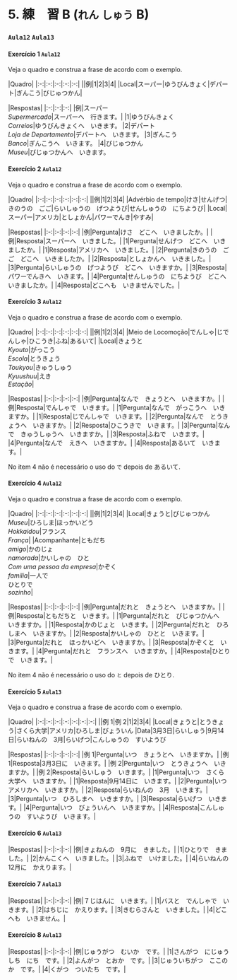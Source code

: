 # 5. 練　習 B (`れん` `しゅう` B)

### `Aula12` `Aula13`

#### Exercício 1 `Aula12`

Veja o quadro e construa a frase de acordo com o exemplo.

|Quadro|
|:-:|:-:|:-:|:-:|:-:|
||例|1|2|3|4|
|Local|スーパー|ゆうびんきょく|デパート|ぎんこう|びじゅつかん|

|Respostas|
|:-:|:-:|:-:|
|例|スーパー<br>_Supermercado_|スーパーへ　行きます。|
|1|ゆうびんきょく<br>_Correios_|ゆうびんきょくへ　いきます。
|2|デパート<br>_Loja de Departamento_|デパートへ　いきます。
|3|ぎんこう<br>_Banco_|ぎんこうへ　いきます。
|4|びじゅつかん<br>_Museu_|びじゅつかんへ　いきます。

#### Exercício 2 `Aula12`

Veja o quadro e construa a frase de acordo com o exemplo.

|Quadro|
|:-:|:-:|:-:|:-:|:-:|:-:|
||例|1|2|3|4|
|Advérbio de tempo|けさ|せんげつ|きのうの　ごご|らいしゅうの　げつようび|せんしゅうの　にちようび|
|Local|スーパー|アメリカ|としょかん|パワーでんき|やすみ|

|Respostas|
|:-:|:-:|:-:|:-:|
|例|Pergunta|けさ　どこへ　いきましたか。|
|例|Resposta|スーパーへ　いきました。|
|1|Pergunta|せんげつ　どこへ　いきましたか。|
|1|Resposta|アメリカへ　いきました。|
|2|Pergunta|きのうの　ごご　どこへ　いきましたか。|
|2|Resposta|としょかんへ　いきました。|
|3|Pergunta|らいしゅうの　げつようび　どこへ　いきますか。|
|3|Resposta|パワーでんきへ　いきます。|
|4|Pergunta|せんしゅうの　にちようび　どこへ　いきましたか。|
|4|Resposta|どこへも　いきませんでした。|

#### Exercício 3 `Aula12`

Veja o quadro e construa a frase de acordo com o exemplo.

|Quadro|
|:-:|:-:|:-:|:-:|:-:|:-:|
||例|1|2|3|4|
|Meio de Locomoção|でんしゃ|じでんしゃ|ひこうき|ふね|あるいて|
|Local|きょうと<br>_Kyouto_|がっこう<br>_Escola_|とうきょう<br>_Toukyou_|きゅうしゅう<br>_Kyuushuu_|えき<br>_Estação_|

|Respostas|
|:-:|:-:|:-:|:-:|
|例|Pergunta|なんで　きょうとへ　いきますか。|
|例|Resposta|でんしゃで　いきます。|
|1|Pergunta|なんで　がっこうへ　いきますか。|
|1|Resposta|じでんしゃで　いきます。|
|2|Pergunta|なんで　とうきょうへ　いきますか。|
|2|Resposta|ひこうきで　いきます。|
|3|Pergunta|なんで　きゅうしゅうへ　いきますか。|
|3|Resposta|ふねで　いきます。|
|4|Pergunta|なんで　えきへ　いきますか。|
|4|Resposta|あるいて　いきます。|

No item 4 não é necessário o uso do `で` depois de あるいて.

#### Exercício 4 `Aula12`

Veja o quadro e construa a frase de acordo com o exemplo.

|Quadro|
|:-:|:-:|:-:|:-:|:-:|:-:|
||例|1|2|3|4|
|Local|きょうと|びじゅつかん<br>_Museu_|ひろしま|ほっかいどう<br>_Hokkaidou_|フランス<br>_França_|
|Acompanhante|ともだち<br>_amigo_|かのじょ<br>_namorada_|かいしゃの　ひと<br>_Com uma pessoa da empresa_|かぞく<br>_família_|一人で<br>ひとりで<br>_sozinho_|

|Respostas|
|:-:|:-:|:-:|:-:|
|例|Pergunta|だれと　きょうとへ　いきますか。|
|例|Resposta|ともだちと　いきます。|
|1|Pergunta|だれと　びじゅつかんへ　いきますか。|
|1|Resposta|かのじょと　いきます。|
|2|Pergunta|だれと　ひろしまへ　いきますか。|
|2|Resposta|かいしゃの　ひとと　いきます。|
|3|Pergunta|だれと　ほっかいどへ　いきますか。|
|3|Resposta|かぞくと　いきます。|
|4|Pergunta|だれと　フランスへ　いきますか。|
|4|Resposta|ひとりで　いきます。|

No item 4 não é necessário o uso do `と` depois de ひとり.

#### Exercício 5 `Aula13`

Veja o quadro e construa a frase de acordo com o exemplo.

|Quadro|
|:-:|:-:|:-:|:-:|:-:|:-:|:-:|
||例 1|例 2|1|2|3|4|
|Local|きょうと|とうきょう|さくら大学|アメリカ|ひろしま|びょういん
|Data|3月3日|らいしゅう|9月14日|らいねんの　3月|らいげつ|こんしゅうの　すいようび

|Respostas|
|:-:|:-:|:-:|:-:|
|例 1|Pergunta|いつ　きょうとへ　いきますか。|
|例 1|Resposta|3月3日に　いきます。|
|例 2|Pergunta|いつ　とうきょうへ　いきますか。|
|例 2|Resposta|らいしゅう　いきます。|
|1|Pergunta|いつ　さくら大学へ　いきますか。|
|1|Resposta|9月14日に　いきます。|
|2|Pergunta|いつ　アメリカへ　いきますか。|
|2|Resposta|らいねんの　3月　いきます。|
|3|Pergunta|いつ　ひろしまへ　いきますか。|
|3|Resposta|らいげつ　いきます。|
|4|Pergunta|いつ　びょういんへ　いきますか。|
|4|Resposta|こんしゅうの　すいようび　いきます。|

#### Exercício 6 `Aula13`

|Respostas|
|:-:|:-:|:-:|
|例|きょねんの　9月に　きました。|
|1|ひとりで　きました。|
|2|かんこくへ　いきました。|
|3|ふねで　いけました。|
|4|らいねんの　12月に　かえります。|

#### Exercício 7 `Aula13`

|Respostas|
|:-:|:-:|:-:|
|例|７じはんに　いきます。|
|1|バスと　でんしゃで　いきます。|
|2|はちじに　かえります。|
|3|きむらさんと　いきました。|
|4|どこへも　いきません。|

#### Exercício 8 `Aula13`

|Respostas|
|:-:|:-:|:-:|
|例|じゅうがつ　むいか　です。|
|1|さんがつ　にじゅう　しち　にち　です。|
|2|よんがつ　とおか　です。|
|3|じゅういちがつ　ここのか　です。|
|4|くがつ　ついたち　です。|
